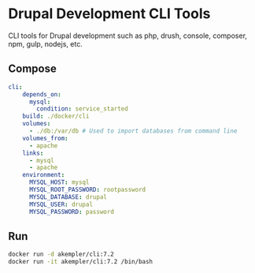 # Drupal Development CLI Tools

CLI tools for Drupal development such as php, drush, console, composer, npm, gulp, nodejs, etc.


## Compose

```yml
cli:
    depends_on:
      mysql:
        condition: service_started
    build: ./docker/cli
    volumes:
      - ./db:/var/db # Used to import databases from command line
    volumes_from:
      - apache
    links:
      - mysql
      - apache
    environment:
      MYSQL_HOST: mysql
      MYSQL_ROOT_PASSWORD: rootpassword
      MYSQL_DATABASE: drupal
      MYSQL_USER: drupal
      MYSQL_PASSWORD: password
```

## Run

```sh
docker run -d akempler/cli:7.2
docker run -it akempler/cli:7.2 /bin/bash
```
